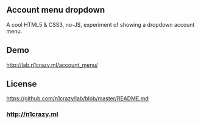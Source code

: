 ## Account menu dropdown
A cool HTML5 & CSS3, no-JS, experiment of showing a dropdown account menu.

## Demo
http://lab.n1crazy.ml/account_menu/

## License
https://github.com/n1crazy/lab/blob/master/README.md

### http://n1crazy.ml